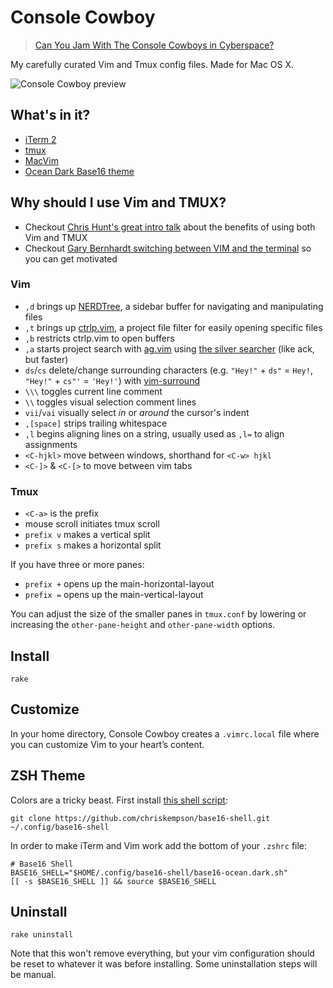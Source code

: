 # Console Cowboy

> [Can You Jam With The Console Cowboys in Cyberspace?](https://www.youtube.com/watch?v=bLlj_GeKniA)

My carefully curated Vim and Tmux config files. Made for Mac OS X.

![Console Cowboy preview](http://f.cl.ly/items/3t2h1U0v2n322b1H0o3q/console-cowboy.png)

## What's in it?

* [iTerm 2](http://www.iterm2.com/)
* [tmux](http://tmux.sourceforge.net/)
* [MacVim](https://code.google.com/p/macvim/)
* [Ocean Dark Base16 theme](http://chriskempson.github.io/base16/#ocean)

## Why should I use Vim and TMUX?

* Checkout [Chris Hunt's great intro talk](https://www.youtube.com/watch?v=9jzWDr24UHQ) about the benefits of using both Vim and TMUX
* Checkout [Gary Bernhardt switching between VIM and the terminal](https://youtu.be/tdNnN5yTIeM?t=3m05s) so you can get motivated

### Vim 

* `,d` brings up [NERDTree](https://github.com/scrooloose/nerdtree), a sidebar buffer for navigating and manipulating files
* `,t` brings up [ctrlp.vim](https://github.com/kien/ctrlp.vim), a project file filter for easily opening specific files
* `,b` restricts ctrlp.vim to open buffers
* `,a` starts project search with [ag.vim](https://github.com/rking/ag.vim) using [the silver searcher](https://github.com/ggreer/the_silver_searcher) (like ack, but faster)
* `ds`/`cs` delete/change surrounding characters (e.g. `"Hey!"` + `ds"` = `Hey!`, `"Hey!"` + `cs"'` = `'Hey!'`) with [vim-surround](https://github.com/tpope/vim-surround)
* `\\\` toggles current line comment
* `\\` toggles visual selection comment lines
* `vii`/`vai` visually select *in* or *around* the cursor's indent
* `,[space]` strips trailing whitespace
* `,l` begins aligning lines on a string, usually used as `,l=` to align assignments
* `<C-hjkl>` move between windows, shorthand for `<C-w> hjkl`
* `<C-]>` & `<C-[>` to move between vim tabs

### Tmux

* `<C-a>` is the prefix
* mouse scroll initiates tmux scroll
* `prefix v` makes a vertical split
* `prefix s` makes a horizontal split

If you have three or more panes:
* `prefix +` opens up the main-horizontal-layout
* `prefix =` opens up the main-vertical-layout

You can adjust the size of the smaller panes in `tmux.conf` by lowering or increasing the `other-pane-height` and `other-pane-width` options.

## Install

    rake

## Customize

In your home directory, Console Cowboy creates a `.vimrc.local` file where you can customize
Vim to your heart’s content.

## ZSH Theme

Colors are a tricky beast. First install [this shell script](https://github.com/chriskempson/base16-shell):

```
git clone https://github.com/chriskempson/base16-shell.git ~/.config/base16-shell
```

In order to make iTerm and Vim work add the bottom of your `.zshrc` file:

```
# Base16 Shell
BASE16_SHELL="$HOME/.config/base16-shell/base16-ocean.dark.sh"
[[ -s $BASE16_SHELL ]] && source $BASE16_SHELL
```

## Uninstall

    rake uninstall

Note that this won't remove everything, but your vim configuration should be reset to whatever it was before installing. Some uninstallation steps will be manual.

